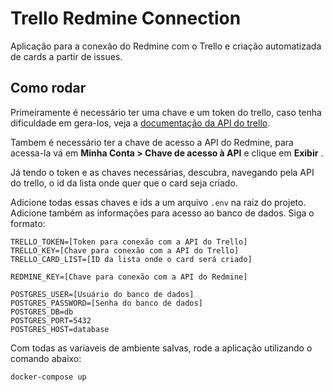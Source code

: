 # Trello Redmine Connection

Aplicação para a conexão do Redmine com o Trello e criação automatizada de cards a partir de issues.

## Como rodar

Primeiramente é necessário ter uma chave e um token do trello, caso tenha dificuldade em gera-los, veja a [documentação da API do trello](https://developer.atlassian.com/cloud/trello/guides/rest-api/api-introduction/).

Tambem é necessário ter a chave de acesso a API do Redmine, para acessa-la vá em **Minha Conta > Chave de acesso à API** e clique em **Exibir** .

Já tendo o token e as chaves necessárias, descubra, navegando pela API do trello, o id da lista onde quer que o card seja criado.

Adicione todas essas chaves e ids a um arquivo `.env` na raiz do projeto. Adicione também as informações para acesso ao banco de dados. Siga o formato:

```
TRELLO_TOKEN=[Token para conexão com a API do Trello]
TRELLO_KEY=[Chave para conexão com a API do Trello]
TRELLO_CARD_LIST=[ID da lista onde o card será criado]

REDMINE_KEY=[Chave para conexão com a API do Redmine]

POSTGRES_USER=[Usuário do banco de dados]
POSTGRES_PASSWORD=[Senha do banco de dados]
POSTGRES_DB=db
POSTGRES_PORT=5432
POSTGRES_HOST=database
```

Com todas as variaveis de ambiente salvas, rode a aplicação utilizando o comando abaixo:

``` sh
docker-compose up
```
